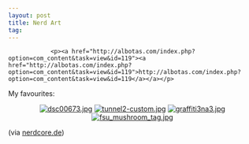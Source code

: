 ```yaml
---
layout: post
title: Nerd Art
tag: 
---
```



                <p><a href="http://albotas.com/index.php?option=com_content&task=view&id=119"><a href="http://albotas.com/index.php?option=com_content&task=view&id=119">http://albotas.com/index.php?option=com_content&task=view&id=119</a></a></p>
<p>My favourites:</p>
<div style="text-align: center;"><a href='/uploads/dsc00673.jpg' title='dsc00673.jpg'><img src='/uploads/dsc00673.thumbnail.jpg' alt='dsc00673.jpg' /></a> <a href='/uploads/tunnel2-custom.jpg' title='tunnel2-custom.jpg'><img src='/uploads/tunnel2-custom.thumbnail.jpg' alt='tunnel2-custom.jpg' /></a> <a href='/uploads/graffiti3na3.jpg' title='graffiti3na3.jpg'><img src='/uploads/graffiti3na3.thumbnail.jpg' alt='graffiti3na3.jpg' /></a> <a href='/uploads/fsu_mushroom_tag.jpg' title='fsu_mushroom_tag.jpg'><img src='/uploads/fsu_mushroom_tag.thumbnail.jpg' alt='fsu_mushroom_tag.jpg' /></a></div>
<p>(via <a href="http://www.nerdcore.de/wp/2007/11/07/nerd-tagging/">nerdcore.de</a>)</p>
            
